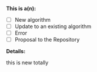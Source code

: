 <!-- Thanks for filing an issue! Before submitting, please fill in the following information. -->

<!--Required Information-->

**This is a(n):**
<!-- choose one by changing [ ] to [x] -->
- [ ] New algorithm
- [ ] Update to an existing algorithm
- [ ] Error
- [ ] Proposal to the Repository

**Details:**
<!-- Details of algorithm to be added/updated -->
this is new totally

